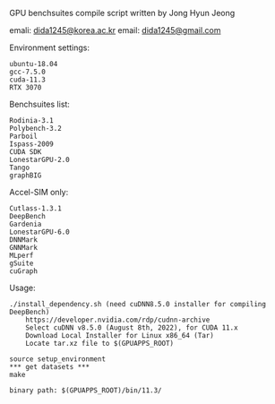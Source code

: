 GPU benchsuites compile script written by Jong Hyun Jeong

emali: dida1245@korea.ac.kr
email: dida1245@gmail.com

Environment settings:

	ubuntu-18.04
	gcc-7.5.0
	cuda-11.3
	RTX 3070

Benchsuites list:

	Rodinia-3.1
	Polybench-3.2
	Parboil
	Ispass-2009
	CUDA SDK
	LonestarGPU-2.0
	Tango
	graphBIG

Accel-SIM only:

	Cutlass-1.3.1
	DeepBench
	Gardenia
	LonestarGPU-6.0
	DNNMark
	GNNMark
	MLperf
	gSuite
	cuGraph

Usage:

	./install_dependency.sh (need cuDNN8.5.0 installer for compiling DeepBench)
		https://developer.nvidia.com/rdp/cudnn-archive
		Select cuDNN v8.5.0 (August 8th, 2022), for CUDA 11.x
		Download Local Installer for Linux x86_64 (Tar)
		Locate tar.xz file to $(GPUAPPS_ROOT)

	source setup_environment
	*** get datasets ***
	make
	
	binary path: $(GPUAPPS_ROOT)/bin/11.3/	
